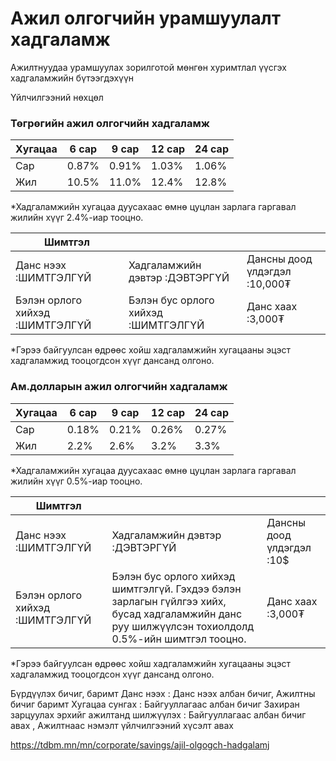 # Ажил олгогчийн урамшуулалт хадгаламж
Ажилтнуудаа урамшуулах зорилготой мөнгөн хуримтлал үүсгэх хадгаламжийн бүтээгдэхүүн

Үйлчилгээний нөхцөл

### **Төгрөгийн ажил олгогчийн хадгаламж**

| Хугацаа | **6 сар** | **9 сар** | **12 сар** | **24 сар** |
| --- | --- | --- | --- | --- |
| Сар | 0.87% | 0.91% | 1.03% | 1.06% |
| Жил | 10.5% | 11.0% | 12.4% | 12.8% |

\*Хадгаламжийн хугацаа дуусахаас өмнө цуцлан зарлага гаргавал жилийн хүүг 2.4%-иар тооцно.

| Шимтгэл | | |
| --- | --- | --- |
| Данс нээх :ШИМТГЭЛГҮЙ | Хадгаламжийн дэвтэр :ДЭВТЭРГҮЙ | Дансны доод үлдэгдэл :10,000₮ |
| Бэлэн орлого хийхэд :ШИМТГЭЛГҮЙ | Бэлэн бус орлого хийхэд :ШИМТГЭЛГҮЙ | Данс хаах :3,000₮ |

\*Гэрээ байгуулсан өдрөөс хойш хадгаламжийн хугацааны эцэст хадгаламжид тооцогдсон хүүг дансанд олгоно.

### **Ам.долларын ажил олгогчийн хадгаламж**

| Хугацаа | **6 сар** | **9 сар** | **12 сар** | **24 сар** |
| --- | --- | --- | --- | --- |
| Сар | 0.18% | 0.21% | 0.26% | 0.27% |
| Жил | 2.2% | 2.6% | 3.2% | 3.3% |

\*Хадгаламжийн хугацаа дуусахаас өмнө цуцлан зарлага гаргавал жилийн хүүг 0.5%-иар тооцно.

| Шимтгэл | | |
| --- | --- | --- |
| Данс нээх :ШИМТГЭЛГҮЙ | Хадгаламжийн дэвтэр :ДЭВТЭРГҮЙ | Дансны доод үлдэгдэл :10$ |
| Бэлэн орлого хийхэд :ШИМТГЭЛГҮЙ | Бэлэн бус орлого хийхэд шимтгэлгүй. Гэхдээ бэлэн зарлагын гүйлгээ хийх, бусад хадгаламжийн данс руу шилжүүлсэн тохиолдолд 0.5%-ийн шимтгэл тооцно. | Данс хаах :3,000₮ |

\*Гэрээ байгуулсан өдрөөс хойш хадгаламжийн хугацааны эцэст хадгаламжид тооцогдсон хүүг дансанд олгоно.

Бүрдүүлэх бичиг, баримт
Данс нээх : Данс нээх албан бичиг, Ажилтны бичиг баримт
Хугацаа сунгах : Байгууллагаас албан бичиг
Захиран зарцуулах эрхийг ажилтанд шилжүүлэх : Байгууллагаас албан бичиг авах , Ажилтнаас нэмэлт үйлчилгээний хүсэлт авах

https://tdbm.mn/mn/corporate/savings/ajil-olgogch-hadgalamj
